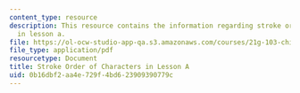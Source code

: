```yaml
---
content_type: resource
description: This resource contains the information regarding stroke order of characters
  in lesson a.
file: https://ol-ocw-studio-app-qa.s3.amazonaws.com/courses/21g-103-chinese-iii-regular-fall-2005/0b16dbf2aa4e729f4bd623909390779c_MIT21G_103F05_cha1_7_rvw.pdf
file_type: application/pdf
resourcetype: Document
title: Stroke Order of Characters in Lesson A
uid: 0b16dbf2-aa4e-729f-4bd6-23909390779c
---
```

